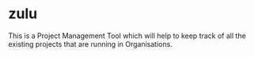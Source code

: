 # zulu
This is a Project Management Tool which will help to keep track of all the existing projects that are running in Organisations.
